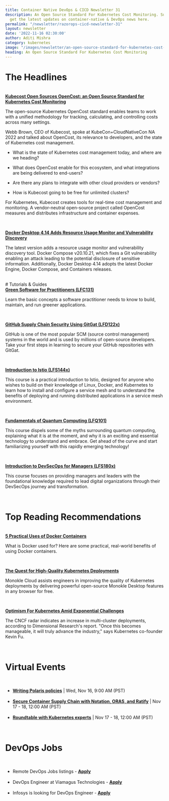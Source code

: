 ```yaml
---
title: Container Native DevOps & CICD Newsletter 31
description: An Open Source Standard For Kubernetes Cost Monitoring. Subscribe to
  get the latest updates on container-native & DevOps news here.
permalink: "/newsletter/razorops-cicd-newsletter-31"
layout: newsletter
date: '2022-11-16 02:30:00'
author: Aditi Mishra
category: kubernetes
image: "/images/newsletter/an-open-source-standard-for-kubernetes-cost-monitoring.png"
heading: An Open Source Standard For Kubernetes Cost Monitoring
---
```



# The Headlines

<br>
<a href="https://www.infoq.com/news/2022/11/kubecost-opencost/" target="_blank"><b>Kubecost Open Sources OpenCost: an Open Source Standard for Kubernetes Cost Monitoring</b></a>

The open-source Kubernetes OpenCost standard enables teams to work with a unified methodology for tracking, calculating, and controlling costs across many settings.

Webb Brown, CEO of Kubecost, spoke at KubeCon+CloudNativeCon NA 2022 and talked about OpenCost, its relevance to developers, and the state of Kubernetes cost management.

* What is the state of Kubernetes cost management today, and where are we heading?

* What does OpenCost enable for this ecosystem, and what integrations are being delivered to end-users?

* Are there any plans to integrate with other cloud providers or vendors?

* How is Kubecost going to be free for unlimited clusters? 

For Kubernetes, Kubecost creates tools for real-time cost management and monitoring. A vendor-neutral open-source project called OpenCost measures and distributes infrastructure and container expenses.

<br>

<a href="https://www.infoq.com/news/2022/11/docker-desktop-resource-usage/" target="_blank"><b>Docker Desktop 4.14 Adds Resource Usage Monitor and Vulnerability Discovery
</b></a>

The latest version adds a resource usage monitor and vulnerability discovery tool. Docker Compose v20.10.21, which fixes a Git vulnerability enabling an attack leading to the potential disclosure of sensitive information. Additionally, Docker Desktop 4.14 adopts the latest Docker Engine, Docker Compose, and Containers releases.

<br>
# Tutorials & Guides

<br>
<a href="https://training.linuxfoundation.org/training/green-software-for-practitioners-lfc131/" target="_blank"><b>Green Software for Practitioners (LFC131)</b></a>

Learn the basic concepts a software practitioner needs to know to build, maintain, and run greener applications.

<br>

<a href="https://training.linuxfoundation.org/training/github-supply-chain-security-using-gitgat-lfd122x/" target="_blank"><b>GitHub Supply Chain Security Using GitGat (LFD122x)</b></a>

GitHub is one of the most popular SCM (source control management) systems in the world and is used by millions of open-source developers. Take your first steps in learning to secure your GitHub repositories with GitGat.

<br>

<a href="https://training.linuxfoundation.org/training/introduction-to-istio-lfs144x/" target="_blank"><b>Introduction to Istio (LFS144x)</b></a>

This course is a practical introduction to Istio, designed for anyone who wishes to build on their knowledge of Linux, Docker, and Kubernetes to learn how to install and configure a service mesh and to understand the benefits of deploying and running distributed applications in a service mesh environment.  

<br>

<a href="https://training.linuxfoundation.org/training/fundamentals-of-quantum-computing-lfq101/" target="_blank"><b>Fundamentals of Quantum Computing (LFQ101)</b></a>

This course dispels some of the myths surrounding quantum computing, explaining what it is at the moment, and why it is an exciting and essential technology to understand and embrace. Get ahead of the curve and start familiarizing yourself with this rapidly emerging technology!

<br>

<a href="https://training.linuxfoundation.org/training/introduction-to-devsecops-for-managers-lfs180x/" target="_blank"><b>Introduction to DevSecOps for Managers (LFS180x)</b></a>

This course focuses on providing managers and leaders with the foundational knowledge required to lead digital organizations through their DevSecOps journey and transformation.

<br>

# Top Reading Recommendations

<br>
<a href="https://www.makeuseof.com/practical-uses-of-docker-containers/" target="_blank"><b>5 Practical Uses of Docker Containers</b></a>

What is Docker used for? Here are some practical, real-world benefits of using Docker containers.

<br>

<a href="https://thenewstack.io/the-quest-for-high-quality-kubernetes-deployments/" target="_blank"><b>The Quest for High-Quality Kubernetes Deployments</b></a>

Monokle Cloud assists engineers in improving the quality of Kubernetes deployments by delivering powerful open-source Monokle Desktop features in any browser for free.

<br>

<a href="https://containerjournal.com/features/study-finds-optimism-for-kubernetes-amid-exponential-challenges/" target="_blank"><b>Optimism For Kubernetes Amid Exponential Challenges</b></a>

The CNCF radar indicates an increase in multi-cluster deployments, according to Dimensional Research's report. "Once this becomes manageable, it will truly advance the industry," says Kubernetes co-founder Kevin Fu.

<br>

# Virtual Events

<br>

<ul>
	<li>
		<a href="https://community.cncf.io/events/details/cncf-cncf-online-programs-presents-cloud-native-live-writing-polaris-policies/" target="_blank"><b>Writing Polaris policies</b></a> | Wed, Nov 16, 9:00 AM (PST)
	</li>
<br>
	<li>
			<a href="https://community.cncf.io/events/details/cncf-cncf-online-programs-presents-cncf-on-demand-webinar-secure-container-supply-chain-with-notation-oras-and-ratify/" target="_blank"><b>Secure Container Supply Chain with Notation, ORAS, and Ratify</b></a> | Nov 17 - 18, 12:00 AM (PST)
	</li>
	<br>
	<li>
			<a href="https://community.cncf.io/events/details/cncf-cncf-online-programs-presents-cncf-on-demand-webinar-roundtable-with-kubernetes-experts/" target="_blank"><b>Roundtable with Kubernetes experts</b></a> | Nov 17 - 18, 12:00 AM (PST)
	</li>
</ul>

<br>
	

# DevOps Jobs
<br>

<ul>
<li>
Remote DevOps Jobs listings - <a href="https://www.linkedin.com/jobs/search/?currentJobId=3333510373&distance=25&f_WT=2%2C3&geoId=102713980&keywords=devops%20engineer&lipi=urn%3Ali%3Apage%3Ad_flagship3_pulse_read%3BunV3MvAUS8%2ByjF6%2FsExHlQ%3D%3D" target="_blank"><b>Apply</b></a> 
	</li>
<br>	
	<li>
	DevOps Engineer at Viamagus Technologies - <a href="https://www.linkedin.com/jobs/search/?currentJobId=3361080925&distance=25&f_WT=3&geoId=102713980&keywords=devops&lipi=urn%3Ali%3Apage%3Ad_flagship3_pulse_read%3BunV3MvAUS8%2ByjF6%2FsExHlQ%3D%3D" target="_blank"><b>Apply</b></a> 
	</li>
<br>	
	<li>
	Infosys is looking for DevOps Engineer - <a href="https://www.linkedin.com/jobs/search/?currentJobId=3354225703&distance=25&f_WT=3&geoId=102713980&keywords=devops&lipi=urn%3Ali%3Apage%3Ad_flagship3_pulse_read%3BunV3MvAUS8%2ByjF6%2FsExHlQ%3D%3D" target="_blank"><b>Apply</b></a> 
	</li>
	</ul>
